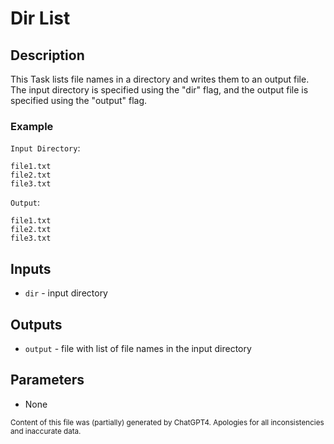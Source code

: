 # Dir List
## Description
This Task lists file names in a directory and writes them to an output file. The input directory is specified using the "dir" flag, and the output file is specified using the "output" flag.

### Example
`Input Directory`:
```
file1.txt
file2.txt
file3.txt
```

`Output`:
```
file1.txt
file2.txt
file3.txt
```

## Inputs
- `dir` - input directory

## Outputs
- `output` - file with list of file names in the input directory

## Parameters
- None

<sub>Content of this file was (partially) generated by ChatGPT4. Apologies for all inconsistencies and inaccurate data.</sub>